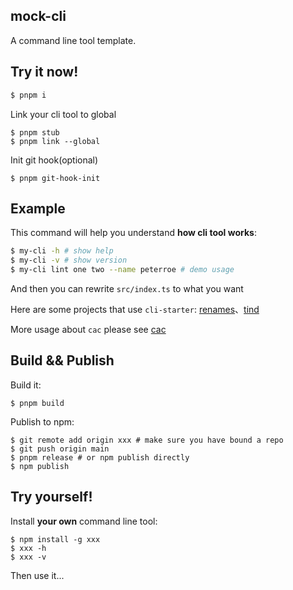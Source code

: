 ## mock-cli

A command line tool template.

## Try it now!

```bash
$ pnpm i
```

Link your cli tool to global

```shell
$ pnpm stub
$ pnpm link --global
```

Init git hook(optional)

```shell
$ pnpm git-hook-init
```

## Example

This command will help you understand **how cli tool works**:

```bash
$ my-cli -h # show help
$ my-cli -v # show version
$ my-cli lint one two --name peterroe # demo usage
```

And then you can rewrite `src/index.ts` to what you want

Here are some projects that use `cli-starter`: [renames](https://github.com/peterroe/renames)、[tind](https://github.com/peterroe/tind)

More usage about `cac` please see [cac](https://github.com/cacjs/cac#simple-parsing)

## Build && Publish

Build it:

```shell
$ pnpm build
```

Publish to npm:

```shell
$ git remote add origin xxx # make sure you have bound a repo
$ git push origin main
$ pnpm release # or npm publish directly
$ npm publish
```

## Try yourself!

Install **your own** command line tool:

```
$ npm install -g xxx
$ xxx -h
$ xxx -v
```

Then use it...